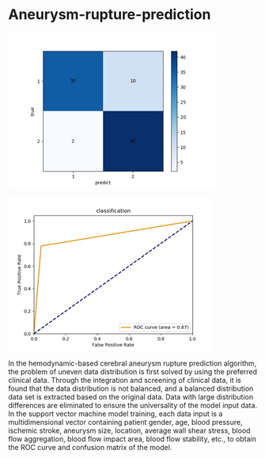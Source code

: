 # Aneurysm-rupture-prediction

![image](matrix.png)

![image](TP.png)

In the hemodynamic-based cerebral aneurysm rupture prediction algorithm, the problem of uneven data distribution is first solved by using the preferred clinical data. Through the integration and screening of clinical data, it is found that the data distribution is not balanced, and a balanced distribution data set is extracted based on the original data. Data with large distribution differences are eliminated to ensure the universality of the model input data. In the support vector machine model training, each data input is a multidimensional vector containing patient gender, age, blood pressure, ischemic stroke, aneurysm size, location, average wall shear stress, blood flow aggregation, blood flow impact area, blood flow stability, etc., to obtain the ROC curve and confusion matrix of the model.
